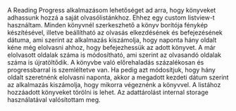 A Reading Progress alkalmazásom lehetőséget ad arra, hogy könyveket adhassunk hozzá a saját olvasólistánkhoz. Ehhez egy custom listview-t használtam. 
Minden könyvnél szerkeszhető a könyv borítója fénykép készítésével, illetve beállítható az olvasás elkezdésének és befejezésének dátuma, ami szerint az alkalmazás kiszámolja, hogy naponta hány oldalt kéne még elolvasni ahhoz, hogy befejezhessük az adott könyvet.
A már elolvasott oldalak száma is módosítható, ami szerint az olvasandó oldalak száma is újratöltődik. A könyvbe való előrehaladás százalékosan és progressbarral is szemléltetve van.
Ha pedig azt módosítjuk, hogy hány oldalt szeretnénk elolvasni naponta, akkor a megadott kezdeti dátum szerint az alkalmazás kiszámolja, hogy mikorra végeznénk a könyvvel.
A listához hozzáadott könyveket törölni is lehet.
Az adattárolást internal storage használatával valósítottam meg.
